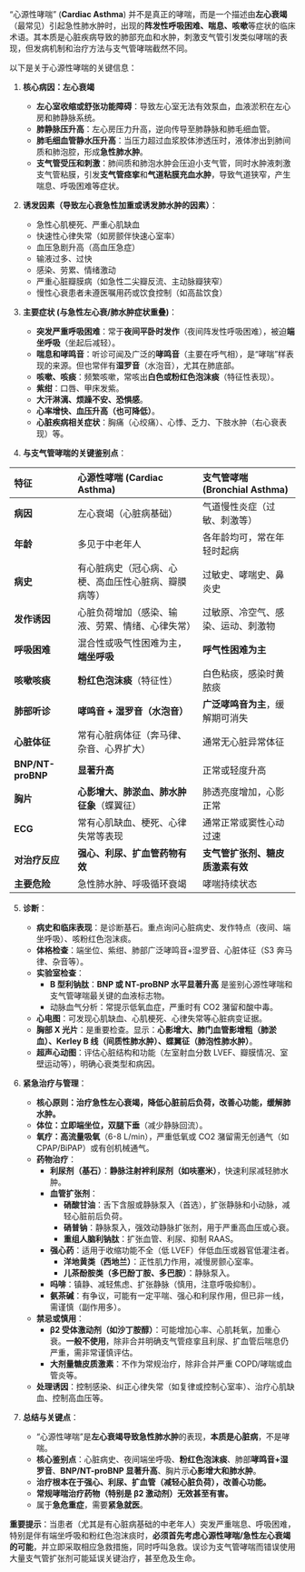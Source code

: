 “心源性哮喘” (**Cardiac Asthma**) 并不是真正的哮喘，而是一个描述由**左心衰竭**（最常见）引起急性肺水肿时，出现的**阵发性呼吸困难、喘息、咳嗽**等症状的临床术语。其本质是心脏疾病导致的肺部充血和水肿，刺激支气管引发类似哮喘的表现，但发病机制和治疗方法与支气管哮喘截然不同。

以下是关于心源性哮喘的关键信息：

1.  **核心病因：左心衰竭**

    - **左心室收缩或舒张功能障碍**：导致左心室无法有效泵血，血液淤积在左心房和肺静脉系统。
    - **肺静脉压升高**：左心房压力升高，逆向传导至肺静脉和肺毛细血管。
    - **肺毛细血管静水压升高**：当压力超过血浆胶体渗透压时，液体渗出到肺间质和肺泡腔，形成**急性肺水肿**。
    - **支气管受压和刺激**：肺间质和肺泡水肿会压迫小支气管，同时水肿液刺激支气管粘膜，引发**支气管痉挛**和**气道粘膜充血水肿**，导致气道狭窄，产生喘息、呼吸困难等症状。

2.  **诱发因素（导致左心衰急性加重或诱发肺水肿的因素）**：

    - 急性心肌梗死、严重心肌缺血
    - 快速性心律失常（如房颤伴快速心室率）
    - 血压急剧升高（高血压急症）
    - 输液过多、过快
    - 感染、劳累、情绪激动
    - 严重心脏瓣膜病（如急性二尖瓣反流、主动脉瓣狭窄）
    - 慢性心衰患者未遵医嘱用药或饮食控制（如高盐饮食）

3.  **主要症状 (与急性左心衰/肺水肿症状重叠)**：

    - **突发严重呼吸困难**：常于**夜间平卧时发作**（夜间阵发性呼吸困难），被迫**端坐呼吸**（坐起后减轻）。
    - **喘息和哮鸣音**：听诊可闻及广泛的**哮鸣音**（主要在呼气相），是“哮喘”样表现的来源。但也常伴有**湿罗音**（水泡音），尤其在肺底部。
    - **咳嗽、咳痰**：频繁咳嗽，常咳出**白色或粉红色泡沫痰**（特征性表现）。
    - **紫绀**：口唇、甲床发紫。
    - **大汗淋漓、烦躁不安、恐惧感**。
    - **心率增快、血压升高（也可降低）**。
    - **心脏疾病相关症状**：胸痛（心绞痛）、心悸、乏力、下肢水肿（右心衰表现）等。

4.  **与支气管哮喘的关键鉴别点**：

| 特征                | 心源性哮喘 (Cardiac Asthma)     | 支气管哮喘 (Bronchial Asthma) |
| :---------------- | :------------------------- | :----------------------- |
| **病因**            | 左心衰竭（心脏病基础）                | 气道慢性炎症（过敏、刺激等）           |
| **年龄**            | 多见于中老年人                    | 各年龄均可，常在年轻时起病            |
| **病史**            | 有心脏病史（冠心病、心梗、高血压性心脏病、瓣膜病等） | 过敏史、哮喘史、鼻炎史              |
| **发作诱因**          | 心脏负荷增加（感染、输液、劳累、情绪、心律失常）   | 过敏原、冷空气、感染、运动、刺激物        |
| **呼吸困难**          | 混合性或吸气性困难为主，**端坐呼吸**       | **呼气性困难为主**              |
| **咳嗽咳痰**          | **粉红色泡沫痰**（特征性）            | 白色粘痰，感染时黄脓痰              |
| **肺部听诊**          | **哮鸣音 + 湿罗音（水泡音）**         | **广泛哮鸣音为主**，缓解期可消失       |
| **心脏体征**          | 常有心脏病体征（奔马律、杂音、心界扩大）       | 通常无心脏异常体征                |
| **BNP/NT-proBNP** | **显著升高**                   | 正常或轻度升高                  |
| **胸片**            | **心影增大、肺淤血、肺水肿征象**（蝶翼征）    | 肺透亮度增加，心影正常              |
| **ECG**           | 常有心肌缺血、梗死、心律失常等表现          | 通常正常或窦性心动过速              |
| **对治疗反应**         | **强心、利尿、扩血管药物有效**          | **支气管扩张剂、糖皮质激素有效**       |
| **主要危险**          | 急性肺水肿、呼吸循环衰竭               | 哮喘持续状态                   |

5.  **诊断**：

    - **病史和临床表现**：是诊断基石。重点询问心脏病史、发作特点（夜间、端坐呼吸）、咳粉红色泡沫痰。
    - **体格检查**：端坐位、紫绀、肺部广泛哮鸣音+湿罗音、心脏体征（S3 奔马律、杂音等）。
    - **实验室检查**：
      - **B 型利钠肽**：**BNP 或 NT-proBNP 水平显著升高** 是鉴别心源性哮喘和支气管哮喘最关键的血液标志物。
      - 动脉血气分析：常提示低氧血症，严重时有 CO2 潴留和酸中毒。
    - **心电图**：可发现心肌缺血、心肌梗死、心律失常等心脏病变证据。
    - **胸部 X 光片**：是重要检查。显示：**心影增大、肺门血管影增粗（肺淤血）、Kerley B 线（间质性肺水肿）、蝶翼征（肺泡性肺水肿）**。
    - **超声心动图**：评估心脏结构和功能（左室射血分数 LVEF、瓣膜情况、室壁运动等），明确心衰类型和病因。

6.  **紧急治疗与管理**：

    - **核心原则：治疗急性左心衰竭，降低心脏前后负荷，改善心功能，缓解肺水肿。**
    - **体位：立即端坐位，双腿下垂**（减少静脉回流）。
    - **氧疗：高流量吸氧**（6-8 L/min），严重低氧或 CO2 潴留需无创通气（如 CPAP/BiPAP）或有创机械通气。
    - **药物治疗**：
      - **利尿剂（基石）**：**静脉注射袢利尿剂（如呋塞米）**，快速利尿减轻肺水肿。
      - **血管扩张剂**：
        - **硝酸甘油**：舌下含服或静脉泵入（首选），扩张静脉和小动脉，减轻心脏前后负荷。
        - **硝普钠**：静脉泵入，强效动静脉扩张剂，用于严重高血压或心衰。
        - **重组人脑利钠肽**：扩张血管、利尿、抑制 RAAS。
      - **强心药**：适用于收缩功能不全（低 LVEF）伴低血压或器官低灌注者。
        - **洋地黄类（西地兰）**：正性肌力作用，减慢房颤心室率。
        - **儿茶酚胺类（多巴酚丁胺、多巴胺）**：静脉泵入。
      - **吗啡**：镇静、减轻焦虑、扩张静脉（慎用，注意呼吸抑制）。
      - **氨茶碱**：有争议，可能有一定平喘、强心和利尿作用，但已非一线，需谨慎（副作用多）。
    - **禁忌或慎用**：
      - **β2 受体激动剂（如沙丁胺醇）**：可能增加心率、心肌耗氧，加重心衰。**一般不使用**，除非合并明确支气管痉挛且利尿、扩血管后喘息仍严重，需非常谨慎评估。
      - **大剂量糖皮质激素**：不作为常规治疗，除非合并严重 COPD/哮喘或血管炎等。
    - **处理诱因**：控制感染、纠正心律失常（如复律或控制心室率）、治疗心肌缺血、控制高血压等。

7.  **总结与关键点**：
    - “心源性哮喘”是**左心衰竭导致急性肺水肿**的表现，**本质是心脏病**，不是哮喘。
    - **核心鉴别点**：心脏病史、夜间端坐呼吸、**粉红色泡沫痰**、肺部**哮鸣音+湿罗音**、**BNP/NT-proBNP 显著升高**、胸片示**心影增大和肺水肿**。
    - **治疗根本在于强心、利尿、扩血管（减轻心脏负荷），改善心功能。**
    - **常规哮喘治疗药物（特别是 β2 激动剂）无效甚至有害。**
    - 属于**急危重症**，需要**紧急就医**。

**重要提示**：当患者（尤其是有心脏病基础的中老年人）突发严重喘息、呼吸困难，特别是伴有端坐呼吸和粉红色泡沫痰时，**必须首先考虑心源性哮喘/急性左心衰竭的可能**，并立即采取相应急救措施，同时呼叫急救。误诊为支气管哮喘而错误使用大量支气管扩张剂可能延误关键治疗，甚至危及生命。
